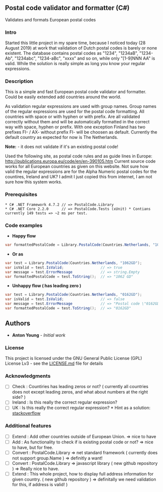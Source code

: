 ## Postal code validator and formatter (C#)

Validates and formats European postal codes

### Intro

Started this little project in my spare time, because I noticed today (28 August 2019) at work that validation of Dutch postal codes is barely or none existent. 
The database contains postal codes as "1234", "1234aB", "1234-Ab", "1234abc", "1234-aBc", "xxxx" and so on, while only "[1-9]NNN AA" is valid. 
While the solution is really simple as long you know your regular expressions. 

### Description

This is a simple and fast European postal code validator and formatter. 
Could be easily extended add countries around the world.

As validation regular expressions are used with group names. 
Group names of the regular expressions are used for the postal code formatting. 
All countries with space or with hyphen or with prefix.
Are all validated correctly without them and will be automatically formatted in the correct way with space, hyphen or prefix. 
With one exception Finland has two prefixes FI- / AX- without prefix FI- will be choosen as default.
Currently the default country as expected for now is The Netherlands.    

**Note:** - it does not validate if it's an existing postal code!

Used the following site, as postal code rules and as guide lines in Europe: http://publications.europa.eu/code/en/en-390105.htm
Current source code works for all European countries as given on this website.
Not sure how valid the regular expressions are for the Alpha Numeric postal codes for the countires, Ireland and UK?
I admit I just copied this from internet, I am not sure how this system works. 
 
### Prerequisites
```
* C# .NET Framework 4.7.2 // => PostalCode.Library
* C# .NET Core 2.2.0      // => PostalCode.Tests (xUnit) * Contians currently 149 tests => ~2 ms per test.
```
### Code examples

* **Happy flow**
```csharp
var formattedPostalCode = Library.PostalCode(Countries.Netherlands, "1062GD").ToString(); // => "1062 GD"
```
* **Or as** 
```csharp
var test = Library.PostalCode(Countries.Netherlands, "1062GD");
var isValid = test.IsValid;                 // => true					
var message = test.ErrorMessage             // => string.Empty
var formattedPostalCode = test.ToString();  // => "1062 GD"
```
* **Unhappy flow ( has leading zero )**
```csharp
var test = Library.PostalCode(Countries.Netherlands, "0162GD");
var isValid = test.IsValid;                 // => false					
var message = test.ErrorMessage             // => "Postal code \"0162GD\" is not valid. Example \"1234 AB\"."
var formattedPostalCode = test.ToString();  // => "0162GD"
```

## Authors

* **Anton Young** - *Initial work*

### License

This project is licensed under the GNU General Public License (GPL) License Lv3 - see the [LICENSE.md](LICENSE.md) file for details

### Acknowledgments

- [ ] Check		: Countiries has leading zeros or not? ( currently all countries does not except leading zeros, and what about numbers at the right side? )
- [ ] Ireland	: Is this really the correct regular expression?
- [ ] UK		: Is this really the correct regular expression? * Hint as a solution: [stackoverflow](https://stackoverflow.com/questions/164979/regex-for-matching-uk-postcodes)	

### Additional features

- [ ] Extend	: Add other countries outside of European Union. => nice to have
- [ ] Add		: As functionality to check if is existing postal code or not?	=> nice to have, but for free.
- [ ] Convert	: PostalCode.Library => net standard framework ( currently does not support group.Name ) => definitly a want!
- [ ] Convert	: PostalCode.Library => javascript library ( new github repository ) => Really nice to have.
- [ ] Extend	: This whole project, how to display full address information for given country. ( new github repository ) => definitally we need validation for this, if address is valid! )   
